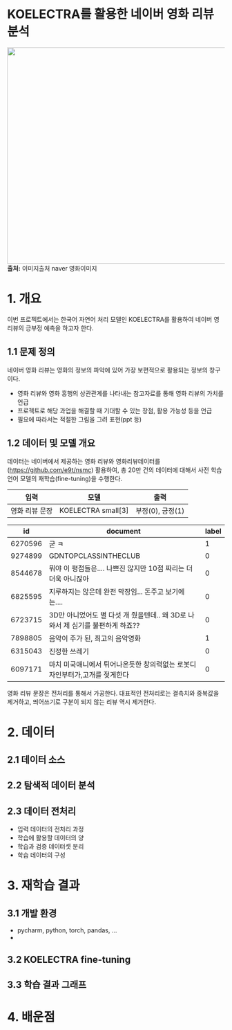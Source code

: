 # KOELECTRA를 활용한 네이버 영화 리뷰 분석
<img src = https://github.com/dlwjddn7922/tensorflow/assets/79899654/b95adf43-793e-4549-8c43-01bf5ed5428f width="2000" height="500">**출처:** 이미지출처 naver 영화이미지

# 1. 개요
이번 프로젝트에서는 한국어 자연어 처리 모델인 KOELECTRA를 활용하여 네이버 영 리뷰의 긍부정 예측을 하고자 한다.

## 1.1 문제 정의
네이버 영화 리뷰는 영화의 정보의 파악에 있어 가장 보편적으로 활용되는 정보의 창구이다.
 - 영화 리뷰와 영화 흥행의 상관관계를 나타내는 참고자료를 통해 영화 리뷰의 가치를 언급
 - 프로젝트로 해당 과업을 해결할 때 기대할 수 있는 장점, 활용 가능성 등을 언급
 - 필요에 따라서는 적절한 그림을 그려 표현(ppt 등)


## 1.2 데이터 및 모델 개요
데이터는 네이버에서 제공하는 영화 리뷰와 영화리뷰데이터를(https://github.com/e9t/nsmc) 활용하여, 총 20만 건의 데이터에 대해서 사전 학습 언어 모델의 재학습(fine-tuning)을 수행한다. 

| 입력       |모델|출력|
|----------|---|---|
| 영화 리뷰 문장 |KOELECTRA small[3]|부정(0), 긍정(1)|<br>

|id|document|label|
|--|--------|-----|
|6270596|굳 ㅋ|1|
|9274899|GDNTOPCLASSINTHECLUB|0|
|8544678|뭐야 이 평점들은.... 나쁘진 않지만 10점 짜리는 더더욱 아니잖아|0|
|6825595|지루하지는 않은데 완전 막장임... 돈주고 보기에는....|0|
|6723715|3D만 아니었어도 별 다섯 개 줬을텐데.. 왜 3D로 나와서 제 심기를 불편하게 하죠??|0|
|7898805|음악이 주가 된, 최고의 음악영화|1|
|6315043|진정한 쓰레기|0|
|6097171|마치 미국애니에서 튀어나온듯한 창의력없는 로봇디자인부터가,고개를 젖게한다|0|


영화 리뷰 문장은 전처리를 통해서 가공한다. 대표적인 전처리로는 결측치와 중복값을 제거하고, 띄어쓰기로 구분이 되지 않는 리뷰 역시 제거한다.

# 2. 데이터
## 2.1 데이터 소스

## 2.2 탐색적 데이터 분석

## 2.3 데이터 전처리
- 입력 데이터의 전처리 과정
- 학습에 활용할 데이터의 양
- 학습과 검증 데이터셋 분리
- 학습 데이터의 구성

# 3. 재학습 결과
## 3.1 개발 환경
 - pycharm, python, torch, pandas, ...
 - 
## 3.2 KOELECTRA fine-tuning
## 3.3 학습 결과 그래프

# 4. 배운점

